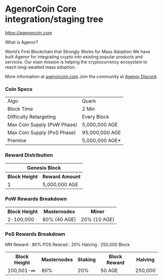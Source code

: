 AgenorCoin Core integration/staging tree
=====================================

https://agenorcoin.com

What is Agenor?

World’s First Blockchain that Strongly Works for Mass Adoption
We have built Agenor for integrating crypto into existing popular products and services. Our main mission is helping the cryptocurrency ecosystem to reach long-awaited mass adoption.

More information at [agenorcoin.com](https://agenorcoin.com/) Join the community at [Agenor Discord](https://discordagenor.chat/).

### Coin Specs
<table>
<tr><td>Algo</td><td>Quark</td></tr>
<tr><td>Block Time</td><td>2 Min</td></tr>
<tr><td>Difficulty Retargeting</td><td>Every Block</td></tr>
<tr><td>Max Coin Supply (PoW Phase)</td><td>5,000,000 AGE</td></tr>
<tr><td>Max Coin Supply (PoS Phase)</td><td>95,000,000 AGE</td></tr>
<tr><td>Premine</td><td>5,000,000 AGE*</td></tr>
</table>

### Reward Distribution

<table>
<th colspan=4>Genesis Block</th>
<tr><th>Block Height</th><th>Reward Amount</th></tr>
<tr><td>1</td><td>5,000,000 AGE</td></tr>
</table>

### PoW Rewards Breakdown

<table>
<th>Block Height</th><th>Masternodes</th><th>Miner</th>
<tr><td>2-100,000</td><td>80% (40 AGE)</td><td>20% (10 AGE)</td></tr>
</table>

### PoS Rewards Breakdown

MN Reward : 80%
POS Rewrad : 20%
Halving : 250,000 Block
<table>
<th>Block Height</th><th>Masternodes</th><th>Staking</th><th>Block Reward</th><th>Halving</th>
<tr><td>100,001-∞</td><td>80%</td><td>20%</td><td>50 AGE</td><td>250,000</td></tr>
</table>